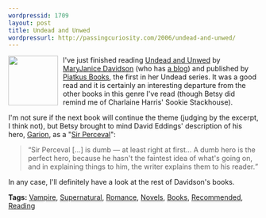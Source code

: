 ```yaml
---
wordpressid: 1709
layout: post
title: Undead and Unwed
wordpressurl: http://passingcuriosity.com/2006/undead-and-unwed/
---
```

<a onblur="try {parent.deselectBloggerImageGracefully();} catch(e) {}" href="http://photos1.blogger.com/blogger/5615/352/1600/0_7499_3645_2.jpg"><img style="float:left; margin:0 10px 10px 0; width: 100px;" src="http://photos1.blogger.com/blogger/5615/352/200/0_7499_3645_2.jpg" border="0" alt="" /></a> <p>I've just finished reading  <a class="title" href="http://www.piatkus.co.uk/display.asp?type=book&isbn=0%207499%203645%202">Undead and Unwed</a> by <a href="http://www.maryjanicedavidson.net">MaryJanice Davidson</a> (who has <a href="http://maryjanicedavidson.blogspot.com/">a blog</a>) and published by <a href="http://www.piatkus.co.uk/">Piatkus Books</a>, the first in her <span class="title">Undead series</span>. It was a good read and it is certainly an interesting departure from the other books in this genre I've read (though Betsy did remind me of Charlaine Harris' Sookie Stackhouse).</p> <p>I'm not sure if the next book will continue the theme (judging by the excerpt, I think not), but Betsy brought to mind David Eddings' description of his hero, <a href="http://en.wikipedia.org/wiki/Garion">Garion</a>, as a "<a href="http://en.wikipedia.org/wiki/Perceval">Sir Perceval</a>":</p> <blockquote><q>Sir Perceval [...] is dumb &mdash; at least right at first... A dumb hero is the perfect hero, because he hasn't the faintest idea of what's going on, and in explaining things to <emph>him</emph>, the writer explains them to his reader.</q></blockquote> <p>In any case, I'll definitely have a look at the rest of Davidson's books.</p> <p><span class="tags"><strong>Tags:</strong><!-- <br />--> <a rel="tag" href="http://del.icio.us/thsutton/vampire">Vampire</a>,<!--<br />--> <a rel="tag" href="http://del.icio.us/thsutton/supernatural">Supernatural</a>,<!--<br />--> <a rel="tag" href="http://del.icio.us/thsutton/romance">Romance</a>,<!--<br />--> <a rel="tag" href="http://del.icio.us/thsutton/novels">Novels</a>,<!--<br />--> <a rel="tag" href="http://del.icio.us/thsutton/books">Books</a>,<!--<br />--> <a rel="tag" href="http://del.icio.us/thsutton/recommended">Recommended</a>,<!--<br />--> <a rel="tag" href="http://del.icio.us/thsutton/reading">Reading</a><!--<br />--></span></p>
